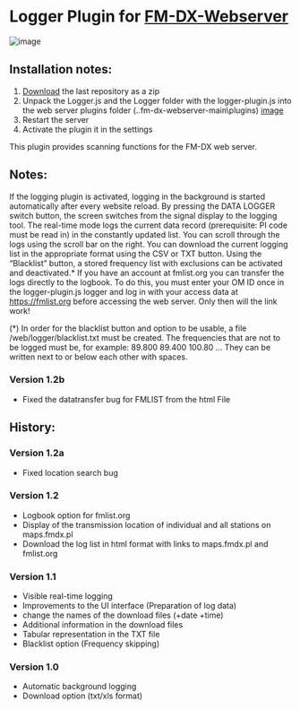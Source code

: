 # Logger Plugin for [FM-DX-Webserver](https://github.com/NoobishSVK/fm-dx-webserver)

![image](https://github.com/Highpoint2000/webserver-logger/assets/168109804/0653bcda-3464-404d-a3f7-216e1a8c50c9)



## Installation notes:

1. [Download](https://github.com/Highpoint2000/webserver-logger/releases) the last repository as a zip
2. Unpack the Logger.js and the Logger folder with the logger-plugin.js into the web server plugins folder (..fm-dx-webserver-main\plugins) [image](https://github.com/Highpoint2000/webserver-logger/assets/168109804/98b38e5d-e58c-4192-b69c-739b608cf118)
4. Restart the server
5. Activate the plugin it in the settings

This plugin provides scanning functions for the FM-DX web server.

## Notes: 

If the logging plugin is activated, logging in the background is started automatically after every website reload. By pressing the DATA LOGGER switch button, the screen switches from the signal display to the logging tool. The real-time mode logs the current data record (prerequisite: PI code must be read in) in the constantly updated list. You can scroll through the logs using the scroll bar on the right. You can download the current logging list in the appropriate format using the CSV or TXT button. Using the “Blacklist” button, a stored frequency list with exclusions can be activated and deactivated.* If you have an account at fmlist.org you can transfer the logs directly to the logbook. To do this, you must enter your OM ID once in the logger-plugin.js logger and log in with your access data at https://fmlist.org before accessing the web server. Only then will the link work!

(*) In order for the blacklist button and option to be usable, a file /web/logger/blacklist.txt must be created. The frequencies that are not to be logged must be, for example: 89.800 89.400 100.80 ... They can be written next to or below each other with spaces.

### Version 1.2b

- Fixed the datatransfer bug for FMLIST from the html File

## History: 

### Version 1.2a

- Fixed location search bug

### Version 1.2

- Logbook option for fmlist.org
- Display of the transmission location of individual and all stations on maps.fmdx.pl
- Download the log list in html format with links to maps.fmdx.pl and fmlist.org

### Version 1.1

- Visible real-time logging
- Improvements to the UI interface (Preparation of log data)
- change the names of the download files (+date +time)
- Additional information in the download files
- Tabular representation in the TXT file
- Blacklist option (Frequency skipping)

### Version 1.0
- Automatic background logging 
- Download option (txt/xls format)
